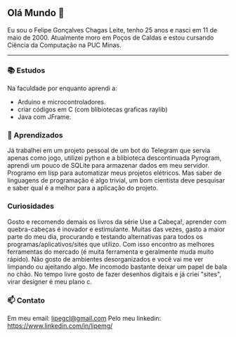 ## Olá Mundo 👋
Eu sou o Felipe Gonçalves Chagas Leite, tenho 25 anos e nasci em 11 de maio de 2000. 
Atualmente moro em Poços de Caldas e estou cursando Ciência da Computação na PUC Minas.

---

### 📚 Estudos

Na faculdade por enquanto aprendi a:
- Arduino e microcontroladores.
- criar códigos em C (com blibiotecas graficas raylib)
- Java com JFrame.
  
### 🔧 Aprendizados

Já trabalhei em um projeto pessoal de um bot do Telegram que servia apenas como jogo,
utilizei python e a blibioteca descontinuada Pyrogram, aprendi um pouco de SQLite para
armazenar dados em meu servidor.
Programo em lisp para automatizar meus projetos elétricos.
Mas saber de linguagens de programação é algo trivial, um bom cientista
deve pesquisar e saber qual é a melhor para a aplicação do projeto.

### Curiosidades

Gosto e recomendo demais os livros da série Use a Cabeça!, aprender com quebra-cabeças é
inovador e estimulante.
Muitas das vezes, gasto a maior parte do meu dia, procurando e testando alternativas para 
todos os programas/aplicativos/sites que utilizo. Com isso encontro as melhores ferramentas 
do mercado (é muita ferramenta e geralmente muda muito rápido).
Não gosto de ambientes desorganizados e você vai me ver limpando ou ajeitando algo. Me incomodo
bastante deixar um papel de bala no chão.
No tempo livre gosto de fazer desenhos digitais e já criei "sites", virar designer é meu plano c.

### 📫 Contato
Em meu email: lipegcl@gmail.com
Pelo meu linkedin: https://www.linkedin.com/in/lipemg/
<!--
Meu repositório '-'
-->
